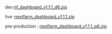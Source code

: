 





dev:[nf_dashboard_v1.1.1_d6.zip](https://github.com/user-attachments/files/18769015/nf_dashboard_v1.1.1_d6.zip)

live :[nextfarm_dashboard_v1.1.1.zip](https://github.com/user-attachments/files/18703914/nextfarm_dashboard_v1.1.1.zip)




pre-production : [nextfarm_dashboard_v1.1.1_p6.zip](https://github.com/user-attachments/files/18749933/nextfarm_dashboard_v1.1.1_p6.zip)

